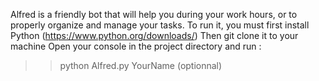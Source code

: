 Alfred is a friendly bot that will help you during your work hours, or to properly organize and manage your tasks.
To run it, you must first install Python (https://www.python.org/downloads/)
Then git clone it to your machine
Open your console in the project directory and run :
>> python Alfred.py YourName (optionnal)

